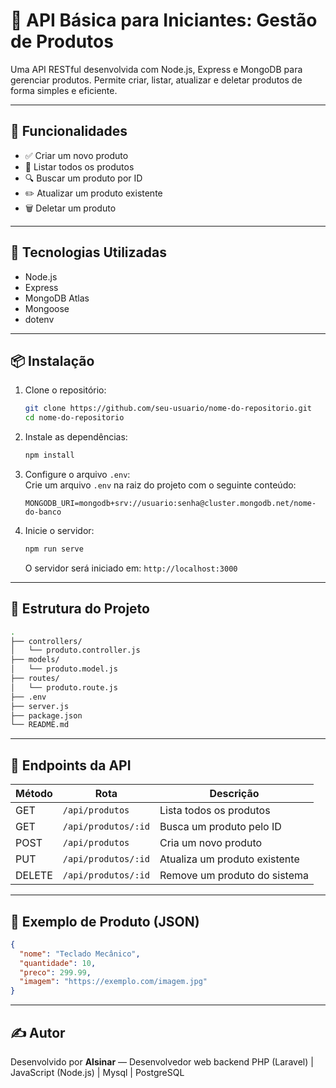 # 🛒 API Básica para Iniciantes: Gestão de Produtos

Uma API RESTful desenvolvida com Node.js, Express e MongoDB para gerenciar produtos. Permite criar, listar, atualizar e deletar produtos de forma simples e eficiente.

---

## 🚀 Funcionalidades

- ✅ Criar um novo produto  
- 📄 Listar todos os produtos  
- 🔍 Buscar um produto por ID  
- ✏️ Atualizar um produto existente  
- 🗑️ Deletar um produto  

---

## 🧱 Tecnologias Utilizadas

- Node.js  
- Express  
- MongoDB Atlas  
- Mongoose  
- dotenv  

---

## 📦 Instalação

1. Clone o repositório:

   ```bash
   git clone https://github.com/seu-usuario/nome-do-repositorio.git
   cd nome-do-repositorio
   ```

2. Instale as dependências:

   ```bash
   npm install
   ```

3. Configure o arquivo `.env`:  
   Crie um arquivo `.env` na raiz do projeto com o seguinte conteúdo:

   ```env
   MONGODB_URI=mongodb+srv://usuario:senha@cluster.mongodb.net/nome-do-banco
   ```

4. Inicie o servidor:

   ```bash
   npm run serve
   ```

   O servidor será iniciado em: `http://localhost:3000`

---

## 📁 Estrutura do Projeto

```bash
.
├── controllers/
│   └── produto.controller.js
├── models/
│   └── produto.model.js
├── routes/
│   └── produto.route.js
├── .env
├── server.js
├── package.json
└── README.md
```

---

## 📮 Endpoints da API

| Método | Rota                | Descrição                      |
|--------|---------------------|--------------------------------|
| GET    | `/api/produtos`     | Lista todos os produtos        |
| GET    | `/api/produtos/:id` | Busca um produto pelo ID       |
| POST   | `/api/produtos`     | Cria um novo produto           |
| PUT    | `/api/produtos/:id` | Atualiza um produto existente  |
| DELETE | `/api/produtos/:id` | Remove um produto do sistema   |

---

## 📌 Exemplo de Produto (JSON)

```json
{
  "nome": "Teclado Mecânico",
  "quantidade": 10,
  "preco": 299.99,
  "imagem": "https://exemplo.com/imagem.jpg"
}
```

---

## ✍️ Autor

Desenvolvido por **Alsinar** — Desenvolvedor web backend PHP (Laravel) | JavaScript (Node.js) | Mysql | PostgreSQL 
